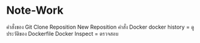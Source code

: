 # Note-Work
 
คำสั่งของ Git
Clone Reposition 
New Reposition
คำสั่ง Docker 
docker history = ดูประวัติของ Dockerfile
Docker Inspect = ตรวจสอบ
